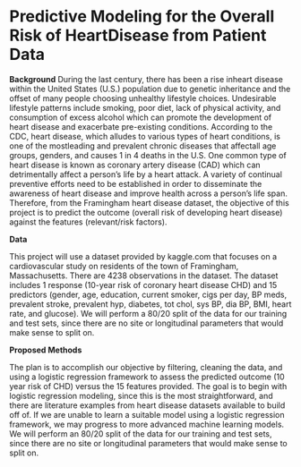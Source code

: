 # Predictive Modeling for the Overall Risk of HeartDisease from Patient Data

**Background**
During the last century, there has been a rise inheart disease within the United States (U.S.) population due to genetic inheritance and the offset of many people choosing unhealthy lifestyle choices. Undesirable lifestyle patterns include smoking, poor diet, lack of physical activity, and consumption of excess alcohol which can promote the development of heart disease and exacerbate pre-existing conditions. According to the CDC, heart disease, which alludes to various types of heart conditions, is one of the mostleading and prevalent chronic diseases that affectall age groups, genders, and causes 1 in 4 deaths in the U.S. One common type of heart disease is known as coronary artery disease (CAD) which can detrimentally affect a person’s life by a heart attack. A variety of continual preventive efforts need to be established in order to disseminate the awareness of heart disease and improve health across a person’s life span. Therefore, from the Framingham heart disease dataset, the objective of this project is to predict the outcome (overall risk of developing heart disease) against the features (relevant/risk factors).


**Data**

This project will use a dataset provided by kaggle.com that focuses on a cardiovascular study on residents of the town of Framingham, Massachusetts. There are 4238 observations in the dataset. The dataset includes 1 response (10-year risk of coronary heart disease CHD) and 15 predictors (gender, age, education, current smoker, cigs per day, BP meds, prevalent stroke, prevalent hyp, diabetes, tot chol, sys BP, dia BP, BMI, heart rate, and glucose). We will perform a 80/20 split of the data for our training and test sets, since there are no site or longitudinal parameters that would make sense to split on.

**Proposed Methods** 

The plan is to accomplish our objective by filtering, cleaning the data, and using a logistic regression framework to assess the predicted outcome (10 year risk of CHD) versus the 15 features provided. The goal is to begin with logistic regression modeling, since this is the most straightforward, and there are literature examples from heart disease datasets available to build off of. If we are unable to learn a suitable model using a logistic regression framework, we may progress to more advanced machine learning models. We will perform an 80/20 split of the data for our training and test sets, since there are no site or longitudinal parameters that would make sense to split on. 